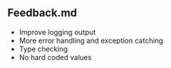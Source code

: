 ## Feedback.md

- Improve logging output
- More error handling and exception catching
- Type checking
- No hard coded values
